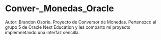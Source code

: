 # Conver-_Monedas_Oracle
Autor: Brandon Osorio.
Proyecto de Conversor de Monedas.
Pertenezco al grupo 5 de Oracle Next Education y les comparto mi proyecto implemnetando una interfaz sencilla. 

